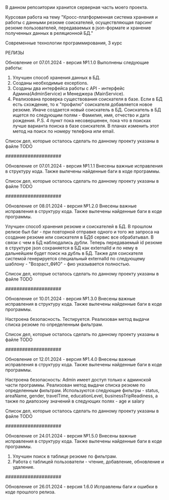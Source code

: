 В данном репозитории хранится серверная часть моего проекта.

Курсовая работа на тему "Кросс-платформенная система хранения и работы с данными резюме соискателей, осуществляющая парсинг резюме пользователей, передаваемых в json-формате и хранение полученных данных в реляционной БД."

Современные технологии программирования, 3 курс

РЕЛИЗЫ

Обновление от 07.01.2024 - версия №1.1.0
Выполнены следующие работы:
1) Улучшен способ хранения данных в БД.
2) Созданы необходимые exceptions.
3) Созданы два интерфейса работы с API - интерфейс Админа(AdminService) и Менеджера (MainService).
4) Реализована проверка существования соискателя в базе. Если в БД есть схождение, то к "профилю" соискателя добавляется новое резюме. Иначе создается новый соискатель в БД.
   Соискатель в БД ищется по следующим полям - Фамилия, имя, отчество и дата рождения.
   P.S. 4 пункт пока несовершенен, пока что в поисках лучше варианта поиска в базе соискателя. В планах изменить этот метод на поиск по номеру телефона или email.

Список дел, которые осталось сделать по данному проекту указаны в файле TODO

####################

Обновление от 07.01.2024 - версия №1.1.1
Внесены важные исправления в структуру кода. Также вылечены найденные баги в коде программы.

Список дел, которые осталось сделать по данному проекту указаны в файле TODO

####################

Обновление от 08.01.2024 - версия №1.2.0
Внесены важные исправления в структуру кода. Также вылечены найденные баги в коде программы.

Улучшен способ хранения резюме и соискателей в БД. В прошлом релизе был баг - при повторной отправке одного и того же запроса на создание резюме или соискателя в БДб сервис все обрабатывал. В связи с чем в БД наблюдались дубли.
Теперь передаваемый id резюме в структуре json сохраняется в БД как externalId и по нему в дальнейшем будет поиск на дубль в БД. Также для соискателя системой генерируется специальный externalId по следующему шаблону - "Возраст_ФИО" - фио указывается полностью.

Список дел, которые осталось сделать по данному проекту указаны в файле TODO

####################

Обновление от 10.01.2024 - версия №1.3.0
Внесены важные исправления в структуру кода. Также вылечены найденные баги в коде программы.

Настроена безопасность. Тестируется.
Реализован метод выдачи списка резюме по определенным фильтрам.

Список дел, которые осталось сделать по данному проекту указаны в файле TODO

####################

Обновление от 12.01.2024 - версия №1.4.0
Внесены важные исправления в структуру кода. Также вылечены найденные баги в коде программы.

Настроена безопасность: Admin имеет доступ только к админской части программы.
Реализован метод выдачи списка резюме по определенным фильтрам. Используются следующие фильтры - status, areaName, gender, travelTime, educationLevel, businessTripReadiness, а также по диапозону значений в следующих полях - age и salary

Список дел, которые осталось сделать по данному проекту указаны в файле TODO

####################

Обновление от 24.01.2024 - версия №1.5.0
Внесены важные исправления в структуру кода. Также вылечены найденные баги в коде программы.
1) Улучшен поиск в таблице резюме по фильтрам.
2) Работа с таблицей пользователи - чтение, добавление, обновление и удаление.

####################

Обновление от 26.01.2024 - версия 1.6.0
Исправлены баги и ошибки в коде прошлого релиза.
